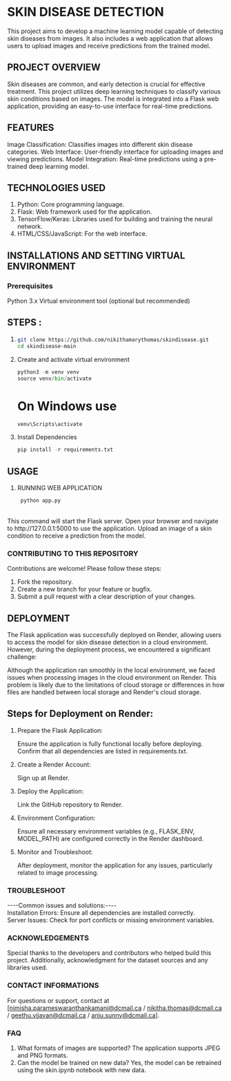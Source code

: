 # SKIN DISEASE DETECTION

This project aims to develop a machine learning model capable of detecting skin diseases from images. It also includes a web application that allows users to upload images and receive predictions from the trained model.

## PROJECT OVERVIEW 
Skin diseases are common, and early detection is crucial for effective treatment. This project utilizes deep learning techniques to classify various skin conditions based on images. The model is integrated into a Flask web application, providing an easy-to-use interface for real-time predictions.

## FEATURES
Image Classification: Classifies images into different skin disease categories.
Web Interface: User-friendly interface for uploading images and viewing predictions.
Model Integration: Real-time predictions using a pre-trained deep learning model.

## TECHNOLOGIES USED
1. Python: Core programming language.
2. Flask: Web framework used for the application.
3. TensorFlow/Keras: Libraries used for building and training the neural network.
4. HTML/CSS/JavaScript: For the web interface.


## INSTALLATIONS AND SETTING VIRTUAL ENVIRONMENT

### Prerequisites
Python 3.x
Virtual environment tool (optional but recommended)

## STEPS : 
1) ``` bash
   git clone https://github.com/nikithamarythomas/skindisease.git
   cd skindisease-main
   ```

2) Create and activate virtual environment
   ``` python 
   python3 -m venv venv
   source venv/bin/activate  
   ```
   # On Windows use 
   `venv\Scripts\activate`

3) Install Dependencies
    ``` python
    pip install -r requirements.txt
    ```

## USAGE 

1) RUNNING WEB APPLICATION
   ``` bash
    python app.py
   ```
</br>
    This command will start the Flask server. Open your browser and navigate to http://127.0.0.1:5000 to use the application.
    Upload an image of a skin condition to receive a prediction from the model.


### CONTRIBUTING TO THIS REPOSITORY
Contributions are welcome! Please follow these steps:

1) Fork the repository.
2) Create a new branch for your feature or bugfix.
3) Submit a pull request with a clear description of your changes.

## DEPLOYMENT
The Flask application was successfully deployed on Render, allowing users to access the model for skin disease detection in a cloud environment. However, during the deployment process, we encountered a significant challenge:

Although the application ran smoothly in the local environment, we faced issues when processing images in the cloud environment on Render. This problem is likely due to the limitations of cloud storage or differences in how files are handled between local storage and Render's cloud storage.

## Steps for Deployment on Render:
1) Prepare the Flask Application:

      Ensure the application is fully functional locally before deploying.
      Confirm that all dependencies are listed in requirements.txt.

2) Create a Render Account:

      Sign up at Render.

3) Deploy the Application:

      Link the GitHub repository to Render.

4) Environment Configuration:

      Ensure all necessary environment variables (e.g., FLASK_ENV, MODEL_PATH) are configured correctly in the Render dashboard.

5) Monitor and Troubleshoot:

      After deployment, monitor the application for any issues, particularly related to image processing.


### TROUBLESHOOT
----Common issues and solutions:----<br/>
Installation Errors: Ensure all dependencies are installed correctly.<br/>
Server Issues: Check for port conflicts or missing environment variables.


### ACKNOWLEDGEMENTS
Special thanks to the developers and contributors who helped build this project. Additionally, acknowledgment for the dataset sources and any libraries used.

### CONTACT INFORMATIONS
For questions or support, contact at [nimisha.parameswaranthankamani@dcmail.ca / nikitha.thomas@dcmail.ca / geethu.vijayan@dcmail.ca / anju.sunny@dcmail.ca].

### FAQ
1) What formats of images are supported?
   The application supports JPEG and PNG formats.
2) Can the model be trained on new data?
   Yes, the model can be retrained using the skin.ipynb notebook with new data.
